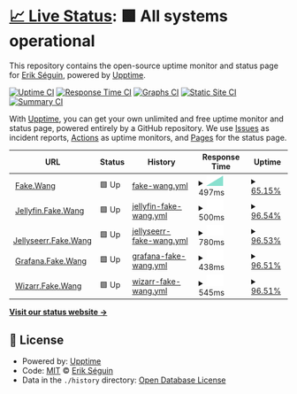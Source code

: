 # [📈 Live Status](https://erikseguin.github.io/upptime): <!--live status--> **🟩 All systems operational**

This repository contains the open-source uptime monitor and status page for [Erik Séguin](https://erikseguin.github.io/upptime), powered by [Upptime](https://github.com/upptime/upptime).

[![Uptime CI](https://github.com/erikseguin/upptime/workflows/Uptime%20CI/badge.svg)](https://github.com/erikseguin/upptime/actions?query=workflow%3A%22Uptime+CI%22)
[![Response Time CI](https://github.com/erikseguin/upptime/workflows/Response%20Time%20CI/badge.svg)](https://github.com/erikseguin/upptime/actions?query=workflow%3A%22Response+Time+CI%22)
[![Graphs CI](https://github.com/erikseguin/upptime/workflows/Graphs%20CI/badge.svg)](https://github.com/erikseguin/upptime/actions?query=workflow%3A%22Graphs+CI%22)
[![Static Site CI](https://github.com/erikseguin/upptime/workflows/Static%20Site%20CI/badge.svg)](https://github.com/erikseguin/upptime/actions?query=workflow%3A%22Static+Site+CI%22)
[![Summary CI](https://github.com/erikseguin/upptime/workflows/Summary%20CI/badge.svg)](https://github.com/erikseguin/upptime/actions?query=workflow%3A%22Summary+CI%22)

With [Upptime](https://upptime.js.org), you can get your own unlimited and free uptime monitor and status page, powered entirely by a GitHub repository. We use [Issues](https://github.com/erikseguin/upptime/issues) as incident reports, [Actions](https://github.com/erikseguin/upptime/actions) as uptime monitors, and [Pages](https://erikseguin.github.io/upptime) for the status page.

<!--start: status pages-->
<!-- This summary is generated by Upptime (https://github.com/upptime/upptime) -->
<!-- Do not edit this manually, your changes will be overwritten -->
<!-- prettier-ignore -->
| URL | Status | History | Response Time | Uptime |
| --- | ------ | ------- | ------------- | ------ |
| <img alt="" src="https://icons.duckduckgo.com/ip3/fake.wang.ico" height="13"> [Fake.Wang](https://fake.wang) | 🟩 Up | [fake-wang.yml](https://github.com/erikseguin/upptime/commits/HEAD/history/fake-wang.yml) | <details><summary><img alt="Response time graph" src="./graphs/fake-wang/response-time-week.png" height="20"> 497ms</summary><br><a href="https://status.fake.wang/history/fake-wang"><img alt="Response time 497" src="https://img.shields.io/endpoint?url=https%3A%2F%2Fraw.githubusercontent.com%2Ferikseguin%2Fupptime%2FHEAD%2Fapi%2Ffake-wang%2Fresponse-time.json"></a><br><a href="https://status.fake.wang/history/fake-wang"><img alt="24-hour response time 497" src="https://img.shields.io/endpoint?url=https%3A%2F%2Fraw.githubusercontent.com%2Ferikseguin%2Fupptime%2FHEAD%2Fapi%2Ffake-wang%2Fresponse-time-day.json"></a><br><a href="https://status.fake.wang/history/fake-wang"><img alt="7-day response time 497" src="https://img.shields.io/endpoint?url=https%3A%2F%2Fraw.githubusercontent.com%2Ferikseguin%2Fupptime%2FHEAD%2Fapi%2Ffake-wang%2Fresponse-time-week.json"></a><br><a href="https://status.fake.wang/history/fake-wang"><img alt="30-day response time 497" src="https://img.shields.io/endpoint?url=https%3A%2F%2Fraw.githubusercontent.com%2Ferikseguin%2Fupptime%2FHEAD%2Fapi%2Ffake-wang%2Fresponse-time-month.json"></a><br><a href="https://status.fake.wang/history/fake-wang"><img alt="1-year response time 497" src="https://img.shields.io/endpoint?url=https%3A%2F%2Fraw.githubusercontent.com%2Ferikseguin%2Fupptime%2FHEAD%2Fapi%2Ffake-wang%2Fresponse-time-year.json"></a></details> | <details><summary><a href="https://status.fake.wang/history/fake-wang">65.15%</a></summary><a href="https://status.fake.wang/history/fake-wang"><img alt="All-time uptime 65.15%" src="https://img.shields.io/endpoint?url=https%3A%2F%2Fraw.githubusercontent.com%2Ferikseguin%2Fupptime%2FHEAD%2Fapi%2Ffake-wang%2Fuptime.json"></a><br><a href="https://status.fake.wang/history/fake-wang"><img alt="24-hour uptime 65.15%" src="https://img.shields.io/endpoint?url=https%3A%2F%2Fraw.githubusercontent.com%2Ferikseguin%2Fupptime%2FHEAD%2Fapi%2Ffake-wang%2Fuptime-day.json"></a><br><a href="https://status.fake.wang/history/fake-wang"><img alt="7-day uptime 65.15%" src="https://img.shields.io/endpoint?url=https%3A%2F%2Fraw.githubusercontent.com%2Ferikseguin%2Fupptime%2FHEAD%2Fapi%2Ffake-wang%2Fuptime-week.json"></a><br><a href="https://status.fake.wang/history/fake-wang"><img alt="30-day uptime 65.15%" src="https://img.shields.io/endpoint?url=https%3A%2F%2Fraw.githubusercontent.com%2Ferikseguin%2Fupptime%2FHEAD%2Fapi%2Ffake-wang%2Fuptime-month.json"></a><br><a href="https://status.fake.wang/history/fake-wang"><img alt="1-year uptime 65.15%" src="https://img.shields.io/endpoint?url=https%3A%2F%2Fraw.githubusercontent.com%2Ferikseguin%2Fupptime%2FHEAD%2Fapi%2Ffake-wang%2Fuptime-year.json"></a></details>
| <img alt="" src="https://icons.duckduckgo.com/ip3/jellyfin.fake.wang.ico" height="13"> [Jellyfin.Fake.Wang](https://jellyfin.fake.wang) | 🟩 Up | [jellyfin-fake-wang.yml](https://github.com/erikseguin/upptime/commits/HEAD/history/jellyfin-fake-wang.yml) | <details><summary><img alt="Response time graph" src="./graphs/jellyfin-fake-wang/response-time-week.png" height="20"> 500ms</summary><br><a href="https://status.fake.wang/history/jellyfin-fake-wang"><img alt="Response time 500" src="https://img.shields.io/endpoint?url=https%3A%2F%2Fraw.githubusercontent.com%2Ferikseguin%2Fupptime%2FHEAD%2Fapi%2Fjellyfin-fake-wang%2Fresponse-time.json"></a><br><a href="https://status.fake.wang/history/jellyfin-fake-wang"><img alt="24-hour response time 500" src="https://img.shields.io/endpoint?url=https%3A%2F%2Fraw.githubusercontent.com%2Ferikseguin%2Fupptime%2FHEAD%2Fapi%2Fjellyfin-fake-wang%2Fresponse-time-day.json"></a><br><a href="https://status.fake.wang/history/jellyfin-fake-wang"><img alt="7-day response time 500" src="https://img.shields.io/endpoint?url=https%3A%2F%2Fraw.githubusercontent.com%2Ferikseguin%2Fupptime%2FHEAD%2Fapi%2Fjellyfin-fake-wang%2Fresponse-time-week.json"></a><br><a href="https://status.fake.wang/history/jellyfin-fake-wang"><img alt="30-day response time 500" src="https://img.shields.io/endpoint?url=https%3A%2F%2Fraw.githubusercontent.com%2Ferikseguin%2Fupptime%2FHEAD%2Fapi%2Fjellyfin-fake-wang%2Fresponse-time-month.json"></a><br><a href="https://status.fake.wang/history/jellyfin-fake-wang"><img alt="1-year response time 500" src="https://img.shields.io/endpoint?url=https%3A%2F%2Fraw.githubusercontent.com%2Ferikseguin%2Fupptime%2FHEAD%2Fapi%2Fjellyfin-fake-wang%2Fresponse-time-year.json"></a></details> | <details><summary><a href="https://status.fake.wang/history/jellyfin-fake-wang">96.54%</a></summary><a href="https://status.fake.wang/history/jellyfin-fake-wang"><img alt="All-time uptime 96.54%" src="https://img.shields.io/endpoint?url=https%3A%2F%2Fraw.githubusercontent.com%2Ferikseguin%2Fupptime%2FHEAD%2Fapi%2Fjellyfin-fake-wang%2Fuptime.json"></a><br><a href="https://status.fake.wang/history/jellyfin-fake-wang"><img alt="24-hour uptime 96.54%" src="https://img.shields.io/endpoint?url=https%3A%2F%2Fraw.githubusercontent.com%2Ferikseguin%2Fupptime%2FHEAD%2Fapi%2Fjellyfin-fake-wang%2Fuptime-day.json"></a><br><a href="https://status.fake.wang/history/jellyfin-fake-wang"><img alt="7-day uptime 96.54%" src="https://img.shields.io/endpoint?url=https%3A%2F%2Fraw.githubusercontent.com%2Ferikseguin%2Fupptime%2FHEAD%2Fapi%2Fjellyfin-fake-wang%2Fuptime-week.json"></a><br><a href="https://status.fake.wang/history/jellyfin-fake-wang"><img alt="30-day uptime 96.54%" src="https://img.shields.io/endpoint?url=https%3A%2F%2Fraw.githubusercontent.com%2Ferikseguin%2Fupptime%2FHEAD%2Fapi%2Fjellyfin-fake-wang%2Fuptime-month.json"></a><br><a href="https://status.fake.wang/history/jellyfin-fake-wang"><img alt="1-year uptime 96.54%" src="https://img.shields.io/endpoint?url=https%3A%2F%2Fraw.githubusercontent.com%2Ferikseguin%2Fupptime%2FHEAD%2Fapi%2Fjellyfin-fake-wang%2Fuptime-year.json"></a></details>
| <img alt="" src="https://icons.duckduckgo.com/ip3/jellyseerr.fake.wang.ico" height="13"> [Jellyseerr.Fake.Wang](https://jellyseerr.fake.wang) | 🟩 Up | [jellyseerr-fake-wang.yml](https://github.com/erikseguin/upptime/commits/HEAD/history/jellyseerr-fake-wang.yml) | <details><summary><img alt="Response time graph" src="./graphs/jellyseerr-fake-wang/response-time-week.png" height="20"> 780ms</summary><br><a href="https://status.fake.wang/history/jellyseerr-fake-wang"><img alt="Response time 780" src="https://img.shields.io/endpoint?url=https%3A%2F%2Fraw.githubusercontent.com%2Ferikseguin%2Fupptime%2FHEAD%2Fapi%2Fjellyseerr-fake-wang%2Fresponse-time.json"></a><br><a href="https://status.fake.wang/history/jellyseerr-fake-wang"><img alt="24-hour response time 780" src="https://img.shields.io/endpoint?url=https%3A%2F%2Fraw.githubusercontent.com%2Ferikseguin%2Fupptime%2FHEAD%2Fapi%2Fjellyseerr-fake-wang%2Fresponse-time-day.json"></a><br><a href="https://status.fake.wang/history/jellyseerr-fake-wang"><img alt="7-day response time 780" src="https://img.shields.io/endpoint?url=https%3A%2F%2Fraw.githubusercontent.com%2Ferikseguin%2Fupptime%2FHEAD%2Fapi%2Fjellyseerr-fake-wang%2Fresponse-time-week.json"></a><br><a href="https://status.fake.wang/history/jellyseerr-fake-wang"><img alt="30-day response time 780" src="https://img.shields.io/endpoint?url=https%3A%2F%2Fraw.githubusercontent.com%2Ferikseguin%2Fupptime%2FHEAD%2Fapi%2Fjellyseerr-fake-wang%2Fresponse-time-month.json"></a><br><a href="https://status.fake.wang/history/jellyseerr-fake-wang"><img alt="1-year response time 780" src="https://img.shields.io/endpoint?url=https%3A%2F%2Fraw.githubusercontent.com%2Ferikseguin%2Fupptime%2FHEAD%2Fapi%2Fjellyseerr-fake-wang%2Fresponse-time-year.json"></a></details> | <details><summary><a href="https://status.fake.wang/history/jellyseerr-fake-wang">96.53%</a></summary><a href="https://status.fake.wang/history/jellyseerr-fake-wang"><img alt="All-time uptime 96.53%" src="https://img.shields.io/endpoint?url=https%3A%2F%2Fraw.githubusercontent.com%2Ferikseguin%2Fupptime%2FHEAD%2Fapi%2Fjellyseerr-fake-wang%2Fuptime.json"></a><br><a href="https://status.fake.wang/history/jellyseerr-fake-wang"><img alt="24-hour uptime 96.53%" src="https://img.shields.io/endpoint?url=https%3A%2F%2Fraw.githubusercontent.com%2Ferikseguin%2Fupptime%2FHEAD%2Fapi%2Fjellyseerr-fake-wang%2Fuptime-day.json"></a><br><a href="https://status.fake.wang/history/jellyseerr-fake-wang"><img alt="7-day uptime 96.53%" src="https://img.shields.io/endpoint?url=https%3A%2F%2Fraw.githubusercontent.com%2Ferikseguin%2Fupptime%2FHEAD%2Fapi%2Fjellyseerr-fake-wang%2Fuptime-week.json"></a><br><a href="https://status.fake.wang/history/jellyseerr-fake-wang"><img alt="30-day uptime 96.53%" src="https://img.shields.io/endpoint?url=https%3A%2F%2Fraw.githubusercontent.com%2Ferikseguin%2Fupptime%2FHEAD%2Fapi%2Fjellyseerr-fake-wang%2Fuptime-month.json"></a><br><a href="https://status.fake.wang/history/jellyseerr-fake-wang"><img alt="1-year uptime 96.53%" src="https://img.shields.io/endpoint?url=https%3A%2F%2Fraw.githubusercontent.com%2Ferikseguin%2Fupptime%2FHEAD%2Fapi%2Fjellyseerr-fake-wang%2Fuptime-year.json"></a></details>
| <img alt="" src="https://icons.duckduckgo.com/ip3/grafana.fake.wang.ico" height="13"> [Grafana.Fake.Wang](https://grafana.fake.wang) | 🟩 Up | [grafana-fake-wang.yml](https://github.com/erikseguin/upptime/commits/HEAD/history/grafana-fake-wang.yml) | <details><summary><img alt="Response time graph" src="./graphs/grafana-fake-wang/response-time-week.png" height="20"> 438ms</summary><br><a href="https://status.fake.wang/history/grafana-fake-wang"><img alt="Response time 438" src="https://img.shields.io/endpoint?url=https%3A%2F%2Fraw.githubusercontent.com%2Ferikseguin%2Fupptime%2FHEAD%2Fapi%2Fgrafana-fake-wang%2Fresponse-time.json"></a><br><a href="https://status.fake.wang/history/grafana-fake-wang"><img alt="24-hour response time 438" src="https://img.shields.io/endpoint?url=https%3A%2F%2Fraw.githubusercontent.com%2Ferikseguin%2Fupptime%2FHEAD%2Fapi%2Fgrafana-fake-wang%2Fresponse-time-day.json"></a><br><a href="https://status.fake.wang/history/grafana-fake-wang"><img alt="7-day response time 438" src="https://img.shields.io/endpoint?url=https%3A%2F%2Fraw.githubusercontent.com%2Ferikseguin%2Fupptime%2FHEAD%2Fapi%2Fgrafana-fake-wang%2Fresponse-time-week.json"></a><br><a href="https://status.fake.wang/history/grafana-fake-wang"><img alt="30-day response time 438" src="https://img.shields.io/endpoint?url=https%3A%2F%2Fraw.githubusercontent.com%2Ferikseguin%2Fupptime%2FHEAD%2Fapi%2Fgrafana-fake-wang%2Fresponse-time-month.json"></a><br><a href="https://status.fake.wang/history/grafana-fake-wang"><img alt="1-year response time 438" src="https://img.shields.io/endpoint?url=https%3A%2F%2Fraw.githubusercontent.com%2Ferikseguin%2Fupptime%2FHEAD%2Fapi%2Fgrafana-fake-wang%2Fresponse-time-year.json"></a></details> | <details><summary><a href="https://status.fake.wang/history/grafana-fake-wang">96.51%</a></summary><a href="https://status.fake.wang/history/grafana-fake-wang"><img alt="All-time uptime 96.51%" src="https://img.shields.io/endpoint?url=https%3A%2F%2Fraw.githubusercontent.com%2Ferikseguin%2Fupptime%2FHEAD%2Fapi%2Fgrafana-fake-wang%2Fuptime.json"></a><br><a href="https://status.fake.wang/history/grafana-fake-wang"><img alt="24-hour uptime 96.51%" src="https://img.shields.io/endpoint?url=https%3A%2F%2Fraw.githubusercontent.com%2Ferikseguin%2Fupptime%2FHEAD%2Fapi%2Fgrafana-fake-wang%2Fuptime-day.json"></a><br><a href="https://status.fake.wang/history/grafana-fake-wang"><img alt="7-day uptime 96.51%" src="https://img.shields.io/endpoint?url=https%3A%2F%2Fraw.githubusercontent.com%2Ferikseguin%2Fupptime%2FHEAD%2Fapi%2Fgrafana-fake-wang%2Fuptime-week.json"></a><br><a href="https://status.fake.wang/history/grafana-fake-wang"><img alt="30-day uptime 96.51%" src="https://img.shields.io/endpoint?url=https%3A%2F%2Fraw.githubusercontent.com%2Ferikseguin%2Fupptime%2FHEAD%2Fapi%2Fgrafana-fake-wang%2Fuptime-month.json"></a><br><a href="https://status.fake.wang/history/grafana-fake-wang"><img alt="1-year uptime 96.51%" src="https://img.shields.io/endpoint?url=https%3A%2F%2Fraw.githubusercontent.com%2Ferikseguin%2Fupptime%2FHEAD%2Fapi%2Fgrafana-fake-wang%2Fuptime-year.json"></a></details>
| <img alt="" src="https://icons.duckduckgo.com/ip3/wizarr.fake.wang.ico" height="13"> [Wizarr.Fake.Wang](https://wizarr.fake.wang) | 🟩 Up | [wizarr-fake-wang.yml](https://github.com/erikseguin/upptime/commits/HEAD/history/wizarr-fake-wang.yml) | <details><summary><img alt="Response time graph" src="./graphs/wizarr-fake-wang/response-time-week.png" height="20"> 545ms</summary><br><a href="https://status.fake.wang/history/wizarr-fake-wang"><img alt="Response time 545" src="https://img.shields.io/endpoint?url=https%3A%2F%2Fraw.githubusercontent.com%2Ferikseguin%2Fupptime%2FHEAD%2Fapi%2Fwizarr-fake-wang%2Fresponse-time.json"></a><br><a href="https://status.fake.wang/history/wizarr-fake-wang"><img alt="24-hour response time 545" src="https://img.shields.io/endpoint?url=https%3A%2F%2Fraw.githubusercontent.com%2Ferikseguin%2Fupptime%2FHEAD%2Fapi%2Fwizarr-fake-wang%2Fresponse-time-day.json"></a><br><a href="https://status.fake.wang/history/wizarr-fake-wang"><img alt="7-day response time 545" src="https://img.shields.io/endpoint?url=https%3A%2F%2Fraw.githubusercontent.com%2Ferikseguin%2Fupptime%2FHEAD%2Fapi%2Fwizarr-fake-wang%2Fresponse-time-week.json"></a><br><a href="https://status.fake.wang/history/wizarr-fake-wang"><img alt="30-day response time 545" src="https://img.shields.io/endpoint?url=https%3A%2F%2Fraw.githubusercontent.com%2Ferikseguin%2Fupptime%2FHEAD%2Fapi%2Fwizarr-fake-wang%2Fresponse-time-month.json"></a><br><a href="https://status.fake.wang/history/wizarr-fake-wang"><img alt="1-year response time 545" src="https://img.shields.io/endpoint?url=https%3A%2F%2Fraw.githubusercontent.com%2Ferikseguin%2Fupptime%2FHEAD%2Fapi%2Fwizarr-fake-wang%2Fresponse-time-year.json"></a></details> | <details><summary><a href="https://status.fake.wang/history/wizarr-fake-wang">96.51%</a></summary><a href="https://status.fake.wang/history/wizarr-fake-wang"><img alt="All-time uptime 96.51%" src="https://img.shields.io/endpoint?url=https%3A%2F%2Fraw.githubusercontent.com%2Ferikseguin%2Fupptime%2FHEAD%2Fapi%2Fwizarr-fake-wang%2Fuptime.json"></a><br><a href="https://status.fake.wang/history/wizarr-fake-wang"><img alt="24-hour uptime 96.51%" src="https://img.shields.io/endpoint?url=https%3A%2F%2Fraw.githubusercontent.com%2Ferikseguin%2Fupptime%2FHEAD%2Fapi%2Fwizarr-fake-wang%2Fuptime-day.json"></a><br><a href="https://status.fake.wang/history/wizarr-fake-wang"><img alt="7-day uptime 96.51%" src="https://img.shields.io/endpoint?url=https%3A%2F%2Fraw.githubusercontent.com%2Ferikseguin%2Fupptime%2FHEAD%2Fapi%2Fwizarr-fake-wang%2Fuptime-week.json"></a><br><a href="https://status.fake.wang/history/wizarr-fake-wang"><img alt="30-day uptime 96.51%" src="https://img.shields.io/endpoint?url=https%3A%2F%2Fraw.githubusercontent.com%2Ferikseguin%2Fupptime%2FHEAD%2Fapi%2Fwizarr-fake-wang%2Fuptime-month.json"></a><br><a href="https://status.fake.wang/history/wizarr-fake-wang"><img alt="1-year uptime 96.51%" src="https://img.shields.io/endpoint?url=https%3A%2F%2Fraw.githubusercontent.com%2Ferikseguin%2Fupptime%2FHEAD%2Fapi%2Fwizarr-fake-wang%2Fuptime-year.json"></a></details>

<!--end: status pages-->

[**Visit our status website →**](https://erikseguin.github.io/upptime)

## 📄 License

- Powered by: [Upptime](https://github.com/upptime/upptime)
- Code: [MIT](./LICENSE) © [Erik Séguin](https://erikseguin.github.io/upptime)
- Data in the `./history` directory: [Open Database License](https://opendatacommons.org/licenses/odbl/1-0/)
